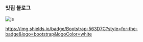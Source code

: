 ### 맛집 블로그 

![js]([https://img.shields.io/badge/JavaScript-F7DF1E?style=for-the-badge&logo=JavaScript&logoColor=white](https://img.shields.io/badge/React-20232A?style=for-the-badge&logo=react&logoColor=61DAFB))


https://img.shields.io/badge/Bootstrap-563D7C?style=for-the-badge&logo=bootstrap&logoColor=white
